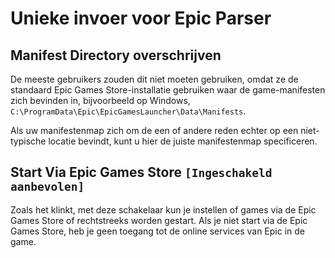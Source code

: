 # Unieke invoer voor Epic Parser

## Manifest Directory overschrijven

De meeste gebruikers zouden dit niet moeten gebruiken, omdat ze de standaard Epic Games Store-installatie gebruiken waar de game-manifesten zich bevinden in, bijvoorbeeld op Windows, `C:\ProgramData\Epic\EpicGamesLauncher\Data\Manifests`.

Als uw manifestenmap zich om de een of andere reden echter op een niet-typische locatie bevindt, kunt u hier de juiste manifestenmap specificeren.

## Start Via Epic Games Store `[Ingeschakeld aanbevolen]`

Zoals het klinkt, met deze schakelaar kun je instellen of games via de Epic Games Store of rechtstreeks worden gestart. Als je niet start via de Epic Games Store, heb je geen toegang tot de online services van Epic in de game.
